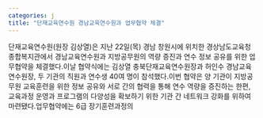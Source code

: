 ```yaml
---
categories: j
title: "단재교육연수원 경남교육연수원과 업무협약 체결"
---
```

단재교육연수원(원장 김상열)은 지난 22일(목) 경남 창원시에 위치한 경상남도교육청 종합복지관에서 경남교육연수원과 지방공무원의 역량 증진과 연수 정보 공유를 위한 업무협약을 체결했다.이날 협약식에는 김상열 충북단재교육연수원장과 허인수 경남교육연수원장, 두 기관의 직원과 연수생 40여 명이 참석했다.이번 협약은 양 기관이 지방공무원 교육훈련을 위한 정보 공유와 서로 간의 협력을 통해 연수 역량을 증진하는 한편, 교육과정 운영과 프로그램의 다양성을 확보하기 위한 기관 간 네트워크 강화를 위하여 마련됐다.업무협약에는 6급 장기훈련과정의